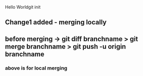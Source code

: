 Hello Worldgit init
## Change1 added - merging locally
## before  merging -> git diff branchname > git merge branchname > git push -u origin branchname 
### above is for local merging

